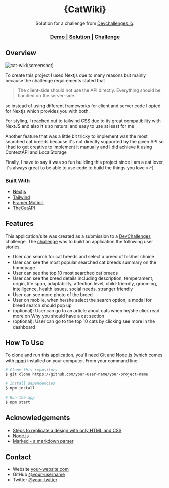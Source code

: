<!-- Please update value in the {}  -->

<h1 align="center">{CatWiki}</h1>

<div align="center">
   Solution for a challenge from  <a href="http://devchallenges.io" target="_blank">Devchallenges.io</a>.
</div>

<div align="center">
  <h3>
    <a href="https://cat-wiki-phi.vercel.app/">
      Demo
    </a>
    <span> | </span>
    <a href="https://devchallenges.io/solutions/gu1fU08DlObSiwvpSMTk">
      Solution
    </a>
    <span> | </span>
    <a href="https://devchallenges.io/challenges/f4NJ53rcfgrP6sBMD2jt">
      Challenge
    </a>
  </h3>
</div>

<!-- OVERVIEW -->

## Overview

![cat-wiki(screenshot)](https://user-images.githubusercontent.com/66664314/216924870-95c1b143-ac42-41ba-8311-3cb9f8fd5d6d.png)

 To create this project I used Nextjs due to many reasons but mainly because the challenge requirements stated that 
> The client-side should not use the API directly. Everything should be handled on the server-side. 

 so instead of using different frameworks for client and server code I opted for Nextjs which provides you with both.

For styling, I reached out to tailwind CSS due to its great compatibility with NextJS and also it's so natural and easy to use at least for me

Another feature that was a little bit tricky to implement was the most searched cat breeds because it's not directly supported by the given API so I had to get 
creative to implement it manually and I did achieve it using ContextAPI and LocalStorage

Finally, I have to say it was so fun building this project since I am a cat lover, it's always great to be able to use code to build the things you love >:-)


### Built With

<!-- This section should list any major frameworks that you built your project using. Here are a few examples.-->

- [Nextjs](https://nextjs.org/)
- [Tailwind](https://tailwindcss.com/)
- [Framer Motion](https://www.framer.com/motion/)
- [TheCatAPI](https://thecatapi.com/)

## Features

<!-- List the features of your application or follow the template. Don't share the figma file here :) -->

This application/site was created as a submission to a [DevChallenges](https://devchallenges.io/challenges) challenge. The [challenge](https://devchallenges.io/challenges/f4NJ53rcfgrP6sBMD2jt) was to build an application the following user stories.

- User can search for cat breeds and select a breed of his/her choice
- User can see the most popular searched cat breeds summary on the homepage
- User can see the top 10 most searched cat breeds
- User can see the breed details including description, temperament, origin, life span, adaptability, affection level, child-friendly, grooming, intelligence, health    issues, social needs, stranger friendly
- User can see more photo of the breed
- User on mobile, when he/she select the search option, a modal for breed search should pop up
- (optional): User  can go to an article about cats when he/she click read more on Why you should have a cat section
- (optional): User can go to the top 10 cats by clicking see more in the dashboard

## How To Use

<!-- Example: -->

To clone and run this application, you'll need [Git](https://git-scm.com) and [Node.js](https://nodejs.org/en/download/) (which comes with [npm](http://npmjs.com)) installed on your computer. From your command line:

```bash
# Clone this repository
$ git clone https://github.com/your-user-name/your-project-name

# Install dependencies
$ npm install

# Run the app
$ npm start
```

## Acknowledgements

<!-- This section should list any articles or add-ons/plugins that helps you to complete the project. This is optional but it will help you in the future. For example: -->

- [Steps to replicate a design with only HTML and CSS](https://devchallenges-blogs.web.app/how-to-replicate-design/)
- [Node.js](https://nodejs.org/)
- [Marked - a markdown parser](https://github.com/chjj/marked)

## Contact

- Website [your-website.com](https://{your-web-site-link})
- GitHub [@your-username](https://{github.com/your-usermame})
- Twitter [@your-twitter](https://{twitter.com/your-username})
